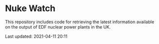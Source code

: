 # Nuke Watch

This repository includes code for retrieving the latest information available on the output of EDF nuclear power plants in the UK.

Last updated: 2021-04-11 20:11